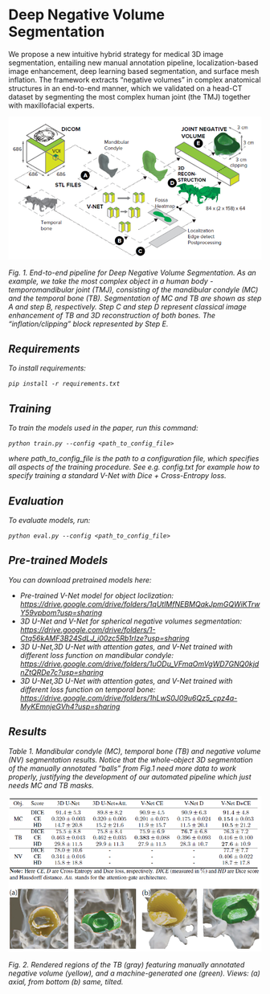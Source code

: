 # Deep Negative Volume Segmentation

We propose a new intuitive hybrid strategy for medical 3D image segmentation, entailing new manual annotation pipeline, localization-based image enhancement, deep learning based segmentation, and surface mesh inflation. The framework extracts “negative volumes” in complex anatomical structures in an end-to-end manner, which we validated on a head-CT dataset by segmenting the most complex human joint (the TMJ) together with maxillofacial experts.

<p align="center">
<img src="./img/pipeline.PNG" alt>

</p>
<p >
<em>Fig. 1. End-to-end pipeline for Deep Negative Volume Segmentation. As an example, we take the most complex object in a human body - temporomandibular joint (TMJ), consisting of the mandibular condyle (MC) and the temporal bone (TB).
Segmentation of MC and TB are shown as step A and step B, respectively. Step C and step D represent classical image
enhancement of TB and 3D reconstruction of both bones. The “inflation/clipping” block represented by Step E.
</p>

## Requirements

To install requirements:

```setup
pip install -r requirements.txt
```
## Training

To train the models used in the paper, run this command:

```train
python train.py --config <path_to_config_file>
```

where path_to_config_file is the path to a configuration file, which specifies all aspects of the training procedure.
See e.g. config.txt for example how to specify training a standard V-Net with Dice + Cross-Entropy loss.

## Evaluation

To evaluate models, run:

```eval
python eval.py --config <path_to_config_file>
```

## Pre-trained Models

You can download pretrained models here:
- Pre-trained V-Net model for object loclization: https://drive.google.com/drive/folders/1qUtlMfNEBMQakJpmGQWiKTrwY59vpbom?usp=sharing
- 3D U-Net and V-Net for spherical negative volumes segmentation: https://drive.google.com/drive/folders/1-Ctq56kAMF3B24SdLJ_i00zc5Rb1rIze?usp=sharing 
- 3D U-Net,3D U-Net with attention gates, and V-Net trained with different loss function on mandibular condyle: https://drive.google.com/drive/folders/1uODu_VFmaOmVgWD7GNQ0kjdnZtQRDe7c?usp=sharing
- 3D U-Net,3D U-Net with attention gates, and V-Net trained with different loss function on temporal bone: https://drive.google.com/drive/folders/1hLwS0J09u6Qz5_cpz4a-MyKEmnjeGVh4?usp=sharing

## Results

Table 1. Mandibular condyle (MC), temporal bone (TB) and negative volume (NV) segmentation
results. Notice that the whole-object 3D segmentation of the manually annotated “balls” from Fig.1
need more data to work properly, justifying the development of our automated pipeline which just
needs MC and TB masks.

<p align="center">
<img src="./img/results.PNG" alt>

</p>
<p >
<em>Fig. 2. Rendered regions of the TB (gray) featuring manually annotated negative volume (yellow),
and a machine-generated one (green). Views: (a) axial, from bottom (b) same, tilted.
</p>
